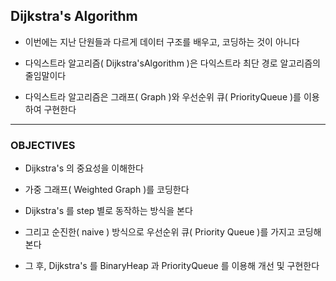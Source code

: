 ## Dijkstra's Algorithm

- 이번에는 지난 단원들과 다르게 데이터 구조를 배우고, 코딩하는 것이 아니다


- 다익스트라 알고리즘( Dijkstra'sAlgorithm )은 다익스트라 최단 경로 알고리즘의 줄임말이다


- 다익스트라 알고리즘은 그래프( Graph )와 우선순위 큐( PriorityQueue )를 이용하여 구현한다

---

### OBJECTIVES

- Dijkstra's 의 중요성을 이해한다


- 가중 그래프( Weighted Graph )를 코딩한다


- Dijkstra's 를 step 별로 동작하는 방식을 본다


- 그리고 순진한( naive ) 방식으로 우선순위 큐( Priority Queue )를 가지고 코딩해본다


- 그 후, Dijkstra's 를 BinaryHeap 과 PriorityQueue 를 이용해 개선 및 구현한다

